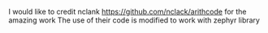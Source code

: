 I would like to credit nclank https://github.com/nclack/arithcode for the amazing work
The use of their code is modified to work with zephyr library
